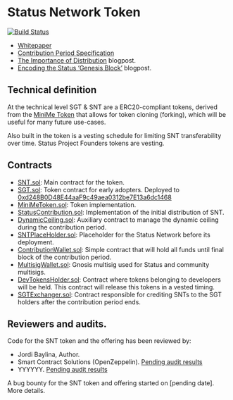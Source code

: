 # Status Network Token
[![Build Status](https://travis-ci.org/status-im/status-network-token.svg?branch=master)](https://travis-ci.org/status-im/status-network-token)

- [Whitepaper](https://status.im/whitepaper.pdf)
- [Contribution Period Specification](/SPEC.md)
- [The Importance of Distribution](https://blog.status.im/TODO) blogpost.
- [Encoding the Status ‘Genesis Block’](https://blog.status.im/encoding-the-status-genesis-block-d73d287a750) blogpost.

## Technical definition

At the technical level SGT & SNT are a ERC20-compliant tokens, derived from the [MiniMe Token](https://github.com/Giveth/minime) that allows for token cloning (forking), which will be useful for many future use-cases.

Also built in the token is a vesting schedule for limiting SNT transferability over time. Status Project Founders tokens are vesting.

## Contracts

- [SNT.sol](/contracts/SNT.sol): Main contract for the token.
- [SGT.sol](/contracts/SGT.sol): Token contract for early adopters. Deployed to [0xd248B0D48E44aaF9c49aea0312be7E13a6dc1468](https://etherscan.io/address/0xd248B0D48E44aaF9c49aea0312be7E13a6dc1468#readContract)
- [MiniMeToken.sol](/contracts/MiniMeToken.sol): Token implementation.
- [StatusContribution.sol](/contracts/StatusContribution.sol): Implementation of the initial distribution of SNT.
- [DynamicCeiling.sol](/contracts/DynamicCeiling.sol): Auxiliary contract to manage the dynamic ceiling during the contribution period.
- [SNTPlaceHolder.sol](/contracts/SNTPlaceHolder.sol): Placeholder for the Status Network before its deployment.
- [ContributionWallet.sol](/contracts/ContributionWallet.sol): Simple contract that will hold all funds until final block of the contribution period.
- [MultisigWallet.sol](/contracts/MultisigWallet.sol): Gnosis multisig used for Status and community multisigs.
- [DevTokensHolder.sol](/contracts/DevTokensHolder.sol): Contract where tokens belonging to developers will be held. This contract will release this tokens in a vested timing.
- [SGTExchanger.sol](/contracts/SGTExchanger.sol): Contract responsible for crediting SNTs to the SGT holders after the contribution period ends.

## Reviewers and audits.

Code for the SNT token and the offering has been reviewed by:

- Jordi Baylina, Author.
- Smart Contract Solutions (OpenZeppelin). [Pending audit results](/)
- YYYYYY. [Pending audit results](/)

A bug bounty for the SNT token and offering started on [pending date]. More details.
